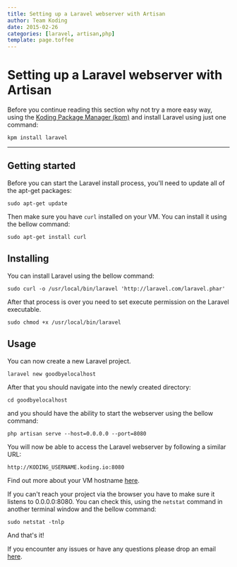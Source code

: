 ```yaml
---
title: Setting up a Laravel webserver with Artisan
author: Team Koding
date: 2015-02-26
categories: [laravel, artisan,php]
template: page.toffee
---
```


# Setting up a Laravel webserver with Artisan

Before you continue reading this section why not try a more easy way, using the [Koding Package Manager (kpm)](http://learn.koding.com/guides/getting-started-kpm/) and install Laravel using just one command:

```
kpm install laravel
```

***

## Getting started

Before you can start the Laravel install process, you'll need to update all of the apt-get packages:

```
sudo apt-get update
```

Then make sure you have `curl` installed on your VM. You can install it using the bellow command:

```
sudo apt-get install curl
```

## Installing

You can install Laravel using the bellow command:

```
sudo curl -o /usr/local/bin/laravel 'http://laravel.com/laravel.phar'
```

After that process is over you need to set execute permission on the Laravel executable.

```
sudo chmod +x /usr/local/bin/laravel
```

## Usage

You can now create a new Laravel project.

```
laravel new goodbyelocalhost
```

After that you should navigate into the newly created directory:

```
cd goodbyelocalhost
```

and you should have the ability to start the webserver using the bellow command:

```
php artisan serve --host=0.0.0.0 --port=8080
```

You will now be able to access the Laravel webserver by following a similar URL:

```
http://KODING_USERNAME.koding.io:8080
```

Find out more about your VM hostname [here](http://learn.koding.com/faq/vm-hostname/).

If you can't reach your project via the browser you have to make sure it listens to 0.0.0.0:8080. You can check this, using the `netstat` command in another terminal window and the bellow command:

```
sudo netstat -tnlp
```

And that's it!

If you encounter any issues or have any questions please drop an email [here](mailto:support@koding.com).
